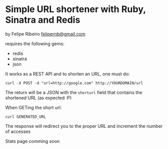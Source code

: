 Simple URL shortener with Ruby, Sinatra and Redis
=================================================
by Felipe Ribeiro <felipernb@gmail.com>

requires the following gems:

* redis
* sinatra
* json

It works as a REST API and to shorten an URL, one must do:

    curl -X POST -d "url=http://google.com" http://YOURDOMAIN/url

The return will be a JSON with the `shorturl` field that contains the shortened URL (as expected :P)

When GETing the short url:

    curl GENERATED_URL

The response will redirect you to the proper URL and increment the number of accesses

Stats page comming soon
